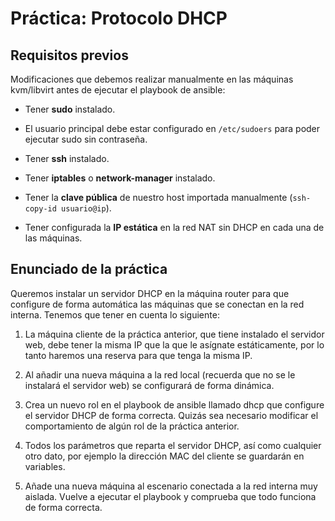 # Práctica: Protocolo DHCP

## Requisitos previos 

 Modificaciones que debemos realizar manualmente en las máquinas kvm/libvirt antes de ejecutar el playbook de ansible:

- Tener **sudo** instalado.

- El usuario principal debe estar configurado en `/etc/sudoers` para poder ejecutar sudo sin contraseña.

- Tener **ssh** instalado.

- Tener **iptables** o **network-manager** instalado.

- Tener la **clave pública** de nuestro host importada manualmente (`ssh-copy-id usuario@ip`).

- Tener configurada la **IP estática** en la red NAT sin DHCP en cada una de las máquinas.

## Enunciado de la práctica

Queremos instalar un servidor DHCP en la máquina router para que configure de forma automática las máquinas que se conectan en la red interna. Tenemos que tener en cuenta lo siguiente:

1. La máquina cliente de la práctica anterior, que tiene instalado el servidor web, debe tener la misma IP que la que le asígnate estáticamente, por lo tanto haremos una reserva para que tenga la misma IP.

2. Al añadir una nueva máquina a la red local (recuerda que no se le instalará el servidor web) se configurará de forma dinámica.
    
3. Crea un nuevo rol en el playbook de ansible llamado dhcp que configure el servidor DHCP de forma correcta. Quizás sea necesario modificar el comportamiento de algún rol de la práctica anterior.
    
4. Todos los parámetros que reparta el servidor DHCP, así como cualquier otro dato, por ejemplo la dirección MAC del cliente se guardarán en variables.

5. Añade una nueva máquina al escenario conectada a la red interna muy aislada. Vuelve a ejecutar el playbook y comprueba que todo funciona de forma correcta.
